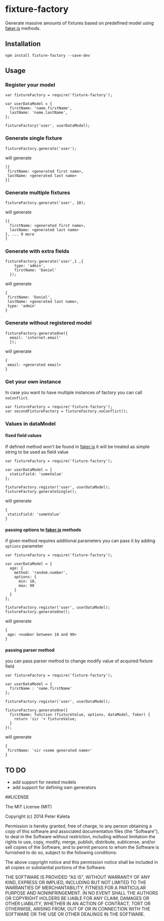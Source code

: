 # fixture-factory

Generate massive amounts of fixtures based on predefined model using [faker.js](https://github.com/marak/Faker.js/) methods.

## Installation
```npm install fixture-factory --save-dev```

## Usage

### Register your model

```
var fixtureFactory = require('fixture-factory');

var userDataModel = {
  firstName: 'name.firstName',
  lastName: 'name.lastName',
};

fixtureFactory('user', userDataModel);
```

### Generate single fixture

```
fixtureFactory.generate('user');
```

will generate

```
[{
 firstName: <generated first name>,
 lastName: <generated last name>
}]
```

### Generate multiple fixtures
```
fixtureFactory.generate('user', 10);
```
will generate

```
[{
  firstName: <generated first name>,
  lastName: <generated last name>
}, ... 9 more
]
```

### Generate with extra fields

```
fixtureFactory.generate('user',1 ,{
    type: 'admin',
    firstName: 'Daniel'
  });
```

will generate

```
{
 firstName: 'Daniel',
 lastName: <generated last name>,
 type: 'admin'
}
```

### Generate without registered model

```
fixtureFactory.generateOne({
  email: 'internet.email'
  });
```
will generate

```
{
 email: <generated email>
}
```

### Get your own instance
In case you want to have multiple instances of factory you can call `noConflict`.

```
var fixtureFactory = require('fixture-factory');
var secondFixtureFactory = fixtureFactory.noConflict();

```

### Values in dataModel

#### fixed field values

If defined method won't be found in  [faker.js](https://github.com/marak/Faker.js/) it will be treated as simple string to be used as field value

```
var fixtureFactory = require('fixture-factory');

var userDataModel = {
  staticField: 'someValue'
};

fixtureFactory.register('user', userDataModel);
fixtureFactory.generateSingle();
```
will generate
```
{
 staticField: 'someValue'
}
```

#### passing options to  [faker.js](https://github.com/marak/Faker.js/) methods

if given method requires additional parameters you can pass it by adding `options` parameter

```
var fixtureFactory = require('fixture-factory');

var userDataModel = {
  age: {
    method: 'random.number',
    options: {
      min: 18,
      max: 90
    }
  }
};

fixtureFactory.register('user', userDataModel);
fixtureFactory.generateOne();
```
will generate
```
{
 age: <number between 18 and 90>
}
```


#### passing parser method

you can pass parser method to change modify value of acquired fixture field

```
var fixtureFactory = require('fixture-factory');

var userDataModel = {
  firstName : 'name.firstName'
};

fixtureFactory.register('user', userDataModel);

fixtureFactory.generateOne({
  firstName: function (fixtureValue, options, dataModel, faker) {
    return 'sir '+ fixtureValue;
  }
});

```
will generate
```
{
 firstName: 'sir <some generated name>'
}
```





## TO DO
- add support for nested models
- add support for defining own generators

##LICENSE

The MIT License (MIT)

Copyright (c) 2014 Peter Kaleta

Permission is hereby granted, free of charge, to any person obtaining a copy of this software and associated documentation files (the "Software"), to deal in the Software without restriction, including without limitation the rights to use, copy, modify, merge, publish, distribute, sublicense, and/or sell copies of the Software, and to permit persons to whom the Software is furnished to do so, subject to the following conditions:

The above copyright notice and this permission notice shall be included in all copies or substantial portions of the Software.

THE SOFTWARE IS PROVIDED "AS IS", WITHOUT WARRANTY OF ANY KIND, EXPRESS OR IMPLIED, INCLUDING BUT NOT LIMITED TO THE WARRANTIES OF MERCHANTABILITY, FITNESS FOR A PARTICULAR PURPOSE AND NONINFRINGEMENT. IN NO EVENT SHALL THE AUTHORS OR COPYRIGHT HOLDERS BE LIABLE FOR ANY CLAIM, DAMAGES OR OTHER LIABILITY, WHETHER IN AN ACTION OF CONTRACT, TORT OR OTHERWISE, ARISING FROM, OUT OF OR IN CONNECTION WITH THE SOFTWARE OR THE USE OR OTHER DEALINGS IN THE SOFTWARE.
